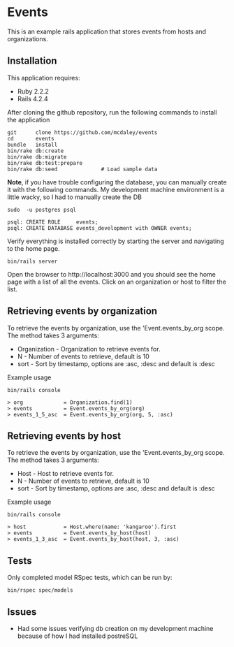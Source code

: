 Events
================

This is an example rails application that stores events from hosts and organizations.

Installation
-----------
This application requires:

- Ruby 2.2.2
- Rails 4.2.4

After cloning the github repository, run the following commands to install the application

```
git      clone https://github.com/mcdaley/events
cd       events
bundle   install
bin/rake db:create
bin/rake db:migrate
bin/rake db:test:prepare
bin/rake db:seed              # Load sample data
```

**Note**, if you have trouble configuring the database, you can manually 
create it with the following commands. My development machine environment 
is a little wacky, so I had to manually create the DB

```
sudo  -u postgres psql

psql: CREATE ROLE     events;
psql: CREATE DATABASE events_development with OWNER events;
```


Verify everything is installed correctly by starting the server and navigating 
to the home page.

```
bin/rails server
```

Open the browser to http://localhost:3000 and you should see the home page with a
list of all the events. Click on an organization or host to filter the list.

Retrieving events by organization
-------------

To retrieve the events by organization, use the 'Event.events_by_org scope. The method
takes 3 arguments:

* Organization - Organization to retrieve events for.
* N            - Number of events to retrieve, default is 10
* sort         - Sort by timestamp, options are :asc, :desc and default is :desc

Example usage

```
bin/rails console

> org             = Organization.find(1)
> events          = Event.events_by_org(org)
> events_1_5_asc  = Event.events_by_org(org, 5, :asc)
```

Retrieving events by host
---------------

To retrieve the events by organization, use the 'Event.events_by_org scope. The method
takes 3 arguments:

* Host  - Host to retrieve events for.
* N     - Number of events to retrieve, default is 10
* sort  - Sort by timestamp, options are :asc, :desc and default is :desc

Example usage

```
bin/rails console

> host            = Host.where(name: 'kangaroo').first
> events          = Event.events_by_host(host)
> events_1_3_asc  = Event.events_by_host(host, 3, :asc)
```

Tests
-------------------------
Only completed model RSpec tests, which can be run by:

```
bin/rspec spec/models
```

Issues
-------------
* Had some issues verifying db creation on my development machine  because of how
I had installed postreSQL

